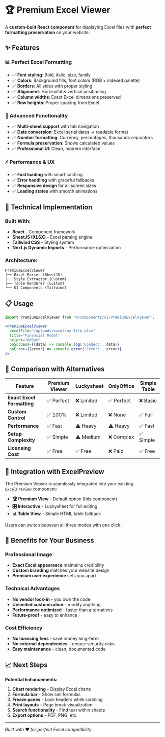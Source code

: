 # 🏆 Premium Excel Viewer

A **custom-built React component** for displaying Excel files with **perfect formatting preservation** on your website.

## ✨ Features

### **📊 Perfect Excel Formatting**
- ✅ **Font styling**: Bold, italic, size, family
- ✅ **Colors**: Background fills, font colors (RGB + indexed palette)
- ✅ **Borders**: All sides with proper styling
- ✅ **Alignment**: Horizontal & vertical positioning
- ✅ **Column widths**: Exact Excel dimensions preserved
- ✅ **Row heights**: Proper spacing from Excel

### **🚀 Advanced Functionality**
- ✅ **Multi-sheet support** with tab navigation
- ✅ **Date conversion**: Excel serial dates → readable format
- ✅ **Number formatting**: Currency, percentages, thousands separators
- ✅ **Formula preservation**: Shows calculated values
- ✅ **Professional UI**: Clean, modern interface

### **⚡ Performance & UX**
- ✅ **Fast loading** with smart caching
- ✅ **Error handling** with graceful fallbacks
- ✅ **Responsive design** for all screen sizes
- ✅ **Loading states** with smooth animations

## 🔧 Technical Implementation

### **Built With:**
- **React** - Component framework
- **SheetJS (XLSX)** - Excel parsing engine
- **Tailwind CSS** - Styling system
- **Next.js Dynamic Imports** - Performance optimization

### **Architecture:**
```
PremiumExcelViewer
├── Excel Parser (SheetJS)
├── Style Extractor (Custom)
├── Table Renderer (Custom)
└── UI Components (Tailwind)
```

## 📋 Usage

```jsx
import PremiumExcelViewer from '@/components/ui/PremiumExcelViewer';

<PremiumExcelViewer
  excelFile="/uploads/excel/my-file.xlsx"
  title="Financial Model"
  height="600px"
  onSuccess={(data) => console.log('Loaded:', data)}
  onError={(error) => console.error('Error:', error)}
/>
```

## 🎯 Comparison with Alternatives

| Feature | Premium Viewer | Luckysheet | OnlyOffice | Simple Table |
|---------|---------------|------------|------------|--------------|
| **Exact Excel Formatting** | ✅ Perfect | ❌ Limited | ✅ Perfect | ❌ Basic |
| **Custom Control** | ✅ 100% | ❌ Limited | ❌ None | ✅ Full |
| **Performance** | ✅ Fast | ⚠️ Heavy | ⚠️ Heavy | ✅ Fast |
| **Setup Complexity** | ✅ Simple | ⚠️ Medium | ❌ Complex | ✅ Simple |
| **Licensing Cost** | ✅ Free | ✅ Free | ❌ Paid | ✅ Free |

## 🔄 Integration with ExcelPreview

The Premium Viewer is seamlessly integrated into your existing `ExcelPreview` component:

- **🏆 Premium View** - Default option (this component)
- **🎛️ Interactive** - Luckysheet for full editing
- **📊 Table View** - Simple HTML table fallback

Users can switch between all three modes with one click.

## 🚀 Benefits for Your Business

### **Professional Image**
- **Exact Excel appearance** maintains credibility
- **Custom branding** matches your website design
- **Premium user experience** sets you apart

### **Technical Advantages** 
- **No vendor lock-in** - you own the code
- **Unlimited customization** - modify anything
- **Performance optimized** - faster than alternatives
- **Future-proof** - easy to enhance

### **Cost Efficiency**
- **No licensing fees** - save money long-term
- **No external dependencies** - reduce security risks
- **Easy maintenance** - clean, documented code

## 📈 Next Steps

**Potential Enhancements:**
1. **Chart rendering** - Display Excel charts
2. **Formula bar** - Show cell formulas
3. **Freeze panes** - Lock headers while scrolling
4. **Print layouts** - Page break visualization
5. **Search functionality** - Find text within sheets
6. **Export options** - PDF, PNG, etc.

---

*Built with ❤️ for perfect Excel compatibility* 